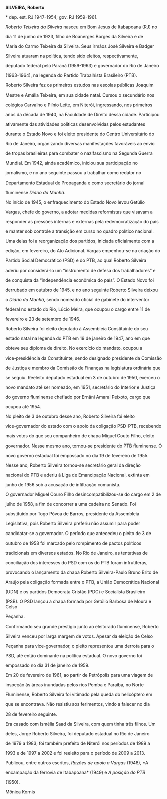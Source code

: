 **SILVEIRA, Roberto**



\* dep. est. RJ 1947-1954; gov. RJ 1959-1961.



*Roberto Teixeira da Silveira* nasceu em Bom Jesus de Itabapoana (RJ) no

dia 11 de junho de 1923, filho de Boanerges Borges da Silveira e de

Maria do Carmo Teixeira da Silveira. Seus irmãos José Silveira e Badger

Silveira atuaram na política, tendo sido eleitos, respectivamente,

deputado federal pelo Paraná (1959-1963) e governador do Rio de Janeiro

(1963-1964), na legenda do Partido Trabalhista Brasileiro (PTB).



Roberto Silveira fez os primeiros estudos nas escolas públicas Joaquim

Mestre e Amália Teixeira, em sua cidade natal. Cursou o secundário nos

colégios Carvalho e Plínio Leite, em Niterói, ingressando, nos primeiros

anos da década de 1940, na Faculdade de Direito dessa cidade. Participou

ativamente das atividades políticas desenvolvidas pelos estudantes

durante o Estado Novo e foi eleito presidente do Centro Universitário do

Rio de Janeiro, organizando diversas manifestações favoráveis ao envio

de tropas brasileiras para combater o nazifascismo na Segunda Guerra

Mundial. Em 1942, ainda acadêmico, iniciou sua participação no

jornalismo, e no ano seguinte passou a trabalhar como redator no

Departamento Estadual de Propaganda e como secretário do jornal

fluminense *Diário da Manhã*.



No início de 1945, o enfraquecimento do Estado Novo levou Getúlio

Vargas, chefe do governo, a adotar medidas reformistas que visavam a

responder às pressões internas e externas pela redemocratização do país

e manter sob controle a transição em curso no quadro político nacional.

Uma delas foi a reorganização dos partidos, iniciada oficialmente com a

edição, em fevereiro, do Ato Adicional. Vargas empenhou-se na criação do

Partido Social Democrático (PSD) e do PTB, ao qual Roberto Silveira

aderiu por considerá-lo um “instrumento de defesa dos trabalhadores” e

de conquista da “independência econômica do país”. O Estado Novo foi

derrubado em outubro de 1945, e no ano seguinte Roberto Silveira deixou

o *Diário da Manhã*, sendo nomeado oficial de gabinete do interventor

federal no estado do Rio, Lúcio Meira, que ocupou o cargo entre 11 de

fevereiro e 23 de setembro de 1946.



Roberto Silveira foi eleito deputado à Assembleia Constituinte do seu

estado natal na legenda do PTB em 19 de janeiro de 1947, ano em que

obteve seu diploma de direito. No exercício do mandato, ocupou a

vice-presidência da Constituinte, sendo designado presidente da Comissão

de Justiça e membro da Comissão de Finanças na legislatura ordinária que

se seguiu. Reeleito deputado estadual em 3 de outubro de 1950, exerceu o

novo mandato até ser nomeado, em 1951, secretário do Interior e Justiça

do governo fluminense chefiado por Ernâni Amaral Peixoto, cargo que

ocupou até 1954.



No pleito de 3 de outubro desse ano, Roberto Silveira foi eleito

vice-governador do estado com o apoio da coligação PSD-PTB, recebendo

mais votos do que seu companheiro de chapa Miguel Couto Filho, eleito

governador. Nesse mesmo ano, tornou-se presidente do PTB fluminense. O

novo governo estadual foi empossado no dia 19 de fevereiro de 1955.

Nesse ano, Roberto Silveira tornou-se secretário geral da direção

nacional do PTB e aderiu à Liga de Emancipação Nacional, extinta em

junho de 1956 sob a acusação de infiltração comunista.



O governador Miguel Couro Filho desincompatibilizou-se do cargo em 2 de

julho de 1958, a fim de concorrer a uma cadeira no Senado. Foi

substituído por Togo Póvoa de Barros, presidente da Assembleia

Legislativa, pois Roberto Silveira preferiu não assumir para poder

candidatar-se a governador. O período que antecedeu o pleito de 3 de

outubro de 1958 foi marcado pelo rompimento de pactos políticos

tradicionais em diversos estados. No Rio de Janeiro, as tentativas de

conciliação dos interesses do PSD com os do PTB foram infrutíferas,

provocando o lançamento da chapa Roberto Silveira-Paulo Bruno Brito de

Araújo pela coligação formada entre o PTB, a União Democrática Nacional

(UDN) e os partidos Democrata Cristão (PDC) e Socialista Brasileiro

(PSB). O PSD lançou a chapa formada por Getúlio Barbosa de Moura e Celso

Peçanha.



Confirmando seu grande prestígio junto ao eleitorado fluminense, Roberto

Silveira venceu por larga margem de votos. Apesar da eleição de Celso

Peçanha para vice-governador, o pleito representou uma derrota para o

PSD, até então dominante na política estadual. O novo governo foi

empossado no dia 31 de janeiro de 1959.



Em 20 de fevereiro de 1961, ao partir de Petrópolis para uma viagem de

inspeção às áreas inundadas pelos rios Pomba e Paraíba, no Norte

Fluminense, Roberto Silveira foi vitimado pela queda do helicóptero em

que se encontrava. Não resistiu aos ferimentos, vindo a falecer no dia

28 de fevereiro seguinte.



Era casado com Ismélia Saad da Silveira, com quem tinha três filhos. Um

deles, Jorge Roberto Silveira, foi deputado estadual no Rio de Janeiro

de 1979 a 1983; foi também prefeito de Niterói nos períodos de 1989 a

1993 e de 1997 a 2002 e foi reeleito para o período de 2009 a 2013.



Publicou, entre outros escritos, *Razões de apoio a Vargas* (1948), *A

encampação da ferrovia de Itabapoana* (1949) e *A posição do PTB*

(1950).



Mônica Kornis




